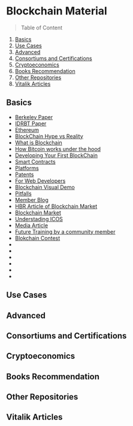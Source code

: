 # Blockchain Material

> Table of Content

1. [Basics](#basics)
2. [Use Cases](#use-cases)
3. [Advanced](#advanced)
4. [Consortiums and Certifications](#consortiums-and-certifications)
5. [Cryptoeconomics](#cryptoeconomics)
6. [Books Recommendation](#books-recommendation)
7. [Other Repositories](#other-repositories)
8. [Vitalik Articles](#vitalik-articles)



**Basics**
---

* [Berkeley Paper](http://scet.berkeley.edu/wp-content/uploads/BlockchainPaper.pdf)
* [IDRBT Paper](http://www.idrbt.ac.in/assets/publications/Best%20Practices/BCT.pdf)
* [Ethereum](https://blockgeeks.com/introduction-to-ethereum-blockchain)
* [BlockChain Hype vs Reality](https://www.linkedin.com/pulse/blockchain-hype-vs-reality-rohas-nagpal)
* [What is Blockchain](https://www.youtube.com/watch?v=93E_GzvpMA0)
* [How Bitcoin works under the hood](https://www.youtube.com/watch?v=Lx9zgZCMqXE)
* [Developing Your First BlockChain](https://dzone.com/articles/developing-your-first-block-chain-part-1)
* [Smart Contracts](http://www.the-blockchain.com/2017/04/11/ethereum-meets-hyperledger-burrow-ethereum-smart-contract-machine-join-hyperledger)
* [Platforms](https://www.linkedin.com/pulse/16-blockchain-platforms-brief-introduction-rohas-nagpal)
* [Patents](https://www.linkedin.com/pulse/290-blockchain-related-patents-watch-out-rohas-nagpal)
* [For Web Developers](https://marmelab.com/blog/2016/04/28/blockchain-for-web-developers-the-theory.html)
* [Blockchain Visual Demo](https://www.youtube.com/watch?v=_160oMzblY8)
* [Pitfalls](https://www.linkedin.com/pulse/pitfalls-limitations-blockchain-bill-mccabe)
* [Member Blog](http://cyberfrat.com/is-the-blockchain-an-economy-or-a-computer-science-innovation)
* [HBR Article of Blockchain Market](https://hbr.org/2017/05/how-blockchain-could-help-emerging-markets-leap-ahead)
* [Blockchain Market](http://www.the-blockchain.com/2016/10/11/blockchain-market-worth-2-3-billion-usd-2021)
* [Understading ICOS](https://medium.com/@ourielohayon/icos-for-dummies-like-me-1e82a8bc27f4)
* [Media Article](https://www.livemint.com/Opinion/WJ2SAINvOuAykE4PIj4mmM/Blockchaining-Indias-digital-future.html)
* [Future Training by a community member](https://www.linkedin.com/pulse/coming-soon-5-days-ethereum-hand-on-training-rajesh-kumar)
* [Blokchain Contest](http://www.coinspeaker.com/2017/06/23/porsche-reveals-winner-of-its-first-innovation-blockchain-startups-contest)
* []()
* []()
* []()
* []()
* []()
* []()




**Use Cases**
---


**Advanced**
---


**Consortiums and Certifications**
---


**Cryptoeconomics**
---


**Books Recommendation**
---


**Other Repositories**
---


**Vitalik Articles**
---
